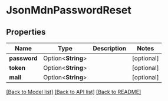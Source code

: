 # JsonMdnPasswordReset

## Properties

Name | Type | Description | Notes
------------ | ------------- | ------------- | -------------
**password** | Option<**String**> |  | [optional]
**token** | Option<**String**> |  | [optional]
**mail** | Option<**String**> |  | [optional]

[[Back to Model list]](../README.md#documentation-for-models) [[Back to API list]](../README.md#documentation-for-api-endpoints) [[Back to README]](../README.md)


